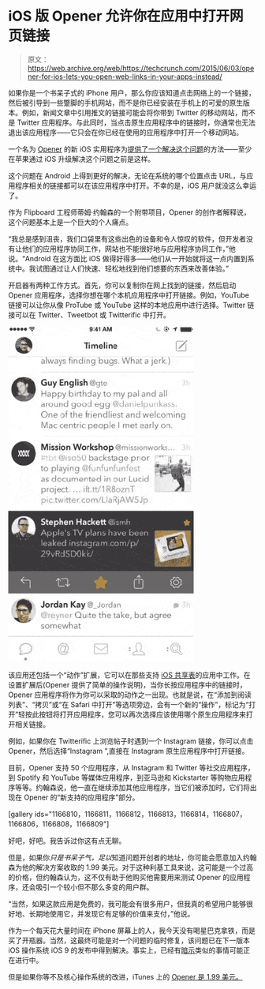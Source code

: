 # iOS 版 Opener 允许你在应用中打开网页链接

> 原文：<https://web.archive.org/web/https://techcrunch.com/2015/06/03/opener-for-ios-lets-you-open-web-links-in-your-apps-instead/>

如果你是一个书呆子式的 iPhone 用户，那么你应该知道点击网络上的一个链接，然后被引导到一些蹩脚的手机网站，而不是你已经安装在手机上的可爱的原生版本。例如，新闻文章中引用推文的链接可能会将你带到 Twitter 的移动网站，而不是 Twitter 应用程序。与此同时，当点击原生应用程序中的链接时，你通常也无法退出该应用程序——它只会在你已经在使用的应用程序中打开一个移动网站。

一个名为 [Opener](https://web.archive.org/web/20230301131707/http://www.opener.link/) 的新 iOS 实用程序为[提供了一个解决这个问题](https://web.archive.org/web/20230301131707/https://medium.com/ios-os-x-development/introducing-opener-497136c3e09c)的方法——至少在苹果通过 iOS 升级解决这个问题之前是这样。

这个问题在 Android 上得到更好的解决，无论在系统的哪个位置点击 URL，与应用程序相关的链接都可以在该应用程序中打开。不幸的是，iOS 用户就没这么幸运了。

作为 Flipboard 工程师蒂姆·约翰森的一个附带项目，Opener 的创作者解释说，这个问题基本上是一个巨大的个人痛点。

“我总是感到沮丧，我们口袋里有这些出色的设备和令人惊叹的软件，但开发者没有让他们的应用程序协同工作，网站也不能很好地与应用程序协同工作，”他说。“Android 在这方面比 iOS 做得好得多——他们从一开始就将这一点内置到系统中。我试图通过让人们快速、轻松地找到他们想要的东西来改善体验。”

开启器有两种工作方式。首先，你可以复制你在网上找到的链接，然后启动 Opener 应用程序，选择你想在哪个本机应用程序中打开链接。例如，YouTube 链接可以让你从像 ProTube 或 YouTube 这样的本地应用中进行选择。Twitter 链接可以在 Twitter、Tweetbot 或 Twitterific 中打开。

![opener](img/ff37564abc40304d94b607ecac83c1c7.png)

该应用还包括一个“动作”扩展，它可以在那些支持 [iOS 共享表](https://web.archive.org/web/20230301131707/http://www.imore.com/sharing-ios-8-explained)的应用中工作。在设置扩展后(Opener 提供了简单的操作说明)，当你长按应用程序中的链接时，Opener 应用程序将作为你可以采取的动作之一出现。也就是说，在“添加到阅读列表”、“拷贝”或“在 Safari 中打开”等选项旁边，会有一个新的“操作”，标记为“打开”轻按此按钮将打开应用程序，您可以再次选择应该使用哪个原生应用程序来打开相关链接。

例如，如果你在 Twitterific 上浏览帖子时遇到一个 Instagram 链接，你可以点击 Opener，然后选择“Instagram ”,直接在 Instagram 原生应用程序中打开链接。

目前，Opener 支持 50 个应用程序，从 Instagram 和 Twitter 等社交应用程序，到 Spotify 和 YouTube 等媒体应用程序，到亚马逊和 Kickstarter 等购物应用程序等等。约翰森说，他一直在继续添加其他应用程序，当它们被添加时，它们将出现在 Opener 的“新支持的应用程序”部分。

[gallery ids="1166810，1166811，1166812，1166813，1166814，1166807，1166806，1166808，1166809"]

好吧，好吧。我告诉过你这有点无聊。

但是，如果你*只是书呆子气，足以*知道问题开创者的地址，你可能会愿意加入约翰森为他的解决方案收取的 1.99 美元。对于这种利基工具来说，这可能是一个过高的价格，但约翰森认为，这不仅有助于他购买他需要用来测试 Opener 的应用程序，还会吸引一个较小但不那么多变的用户群。

“当然，如果这款应用是免费的，我可能会有很多用户，但我真的希望用户能够很好地、长期地使用它，并发现它有足够的价值来支付，”他说。

作为一个每天花大量时间在 iPhone 屏幕上的人，我今天没有喝星巴克拿铁，而是买了开瓶器。当然，这最终可能是对一个问题的临时修复，该问题已在下一版本 iOS 操作系统 iOS 9 的发布中得到解决。事实上，已经有[暗示](https://web.archive.org/web/20230301131707/https://twitter.com/steipete/status/601421318895054848)类似的事情可能正在进行中。

但是如果你等不及核心操作系统的改进，iTunes 上的 [Opener 是 1.99 美元。](https://web.archive.org/web/20230301131707/https://itunes.apple.com/app/id989565871)